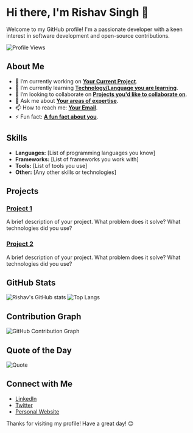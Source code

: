 # Hi there, I'm Rishav Singh 👋

Welcome to my GitHub profile! I'm a passionate developer with a keen interest in software development and open-source contributions.

![Profile Views](https://komarev.com/ghpvc/?username=Rishavsingh-jbn&style=for-the-badge&color=brightgreen)

## About Me

- 🔭 I’m currently working on **[Your Current Project](#)**.
- 🌱 I’m currently learning **[Technology/Language you are learning](#)**.
- 👯 I’m looking to collaborate on **[Projects you'd like to collaborate on](#)**.
- 💬 Ask me about **[Your areas of expertise](#)**.
- 📫 How to reach me: **[Your Email](mailto:your-email@example.com)**.
- ⚡ Fun fact: **[A fun fact about you](#)**.

## Skills

- **Languages:** [List of programming languages you know]
- **Frameworks:** [List of frameworks you work with]
- **Tools:** [List of tools you use]
- **Other:** [Any other skills or technologies]

## Projects

### [Project 1](#)
A brief description of your project. What problem does it solve? What technologies did you use?

### [Project 2](#)
A brief description of your project. What problem does it solve? What technologies did you use?

## GitHub Stats

![Rishav's GitHub stats](https://github-readme-stats.vercel.app/api?username=Rishavsingh-jbn&show_icons=true&theme=radical)
![Top Langs](https://github-readme-stats.vercel.app/api/top-langs/?username=Rishavsingh-jbn&layout=compact&theme=radical)

## Contribution Graph

![GitHub Contribution Graph](https://activity-graph.herokuapp.com/graph?username=Rishavsingh-jbn&theme=github)

## Quote of the Day

![Quote](https://quotes-github-readme.vercel.app/api?type=horizontal&theme=radical)

## Connect with Me

- [LinkedIn](#)
- [Twitter](#)
- [Personal Website](#)

Thanks for visiting my profile! Have a great day! 😊
